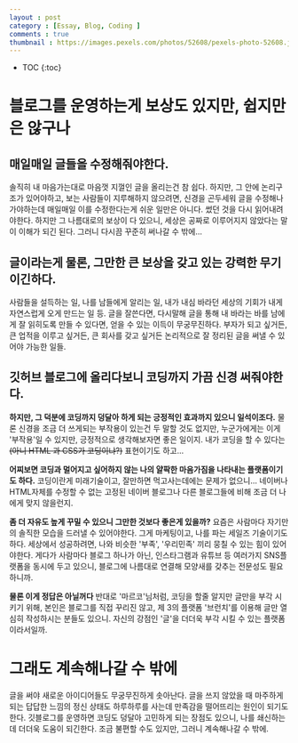 ```yaml
---
layout : post
category : [Essay, Blog, Coding ]
comments : true
thumbnail : https://images.pexels.com/photos/52608/pexels-photo-52608.jpeg?auto=compress&cs=tinysrgb&dpr=2&h=650&w=940 
---
```


* TOC
{:toc}

# 블로그를 운영하는게 보상도 있지만, 쉽지만은 않구나

## 매일매일 글들을 수정해줘야한다.
솔직히 내 마음가는대로 마음껏 지껄인 글을 올리는건 참 쉽다.
하지만, 그 안에 논리구조가 있어야하고, 보는 사람들이 지루해하지 않으려면, 신경을 곤두세워 글을 수정해나가야하는데
매일매일 이를 수정한다는게 쉬운 일만은 아니다.
썼던 것을 다시 읽어내려야한다.
하지만 그 나름대로의 보상이 다 있으니, 세상은 공짜로 이루어지지 않았다는 말이 이해가 되긴 된다.
그러니 다시끔 꾸준히 써나갈 수 밖에...

## 글이라는게 물론, 그만한 큰 보상을 갖고 있는 강력한 무기이긴하다.
사람들을 설득하는 일, 나를 남들에게 알리는 일, 내가 내심 바라던 세상의 기회가 내게 자연스럽게 오게 만드는 일 등. 글을 잘쓴다면, 다시말해 글을 통해 내 바라는 바를 남에게 잘 읽히도록 만들 수 있다면, 얻을 수 있는 이득이 무궁무진하다.
부자가 되고 싶거든, 큰 업적을 이루고 싶거든, 큰 회사를 갖고 싶거든 논리적으로 잘 정리된 글을 써낼 수 있어야 가능한 일들. 



## 깃허브 블로그에 올리다보니 코딩까지 가끔 신경 써줘야한다.

**하지만, 그 덕분에 코딩까지 덩달아 하게 되는 긍정적인 효과까지 있으니 일석이조다.**
물론 신경을 조금 더 쓰게되는 부작용이 있는건 두 말할 것도 없지만, 누군가에게는 이게 '부작용'일 수 있지만, 긍정적으로 생각해보자면 좋은 일이지.
내가 코딩을 할 수 있다는 ~~(아니 HTML 과 CSS가 코딩이냐?)~~ 표현이기도 하고...

**어찌보면 코딩과 멀어지고 싶어하지 않는 나의 얄팍한 마음가짐을 나타내는 플랫폼이기도 하다.**
코딩이란게 미래기술이고, 잘만하면 먹고사는데에는 문제가 없으니... 네이버나 HTML자체를 수정할 수 없는 고정된 네이버 블로그나 다른 블로그들에 비해 조금 더 나에게 맞지 않을런지.

**좀 더 자유도 높게 꾸밀 수 있으니 그만한 것보다 좋은게 있을까?**
요즘은 사람마다 자기만의 솔직한 모습을 드러낼 수 있어야한다. 그게 마케팅이고, 나를 파는 세일즈 기술이기도 하다. 세상에서 성공하려면, 나와 비슷한 '부족', '우리민족' 끼리 뭉칠 수 있는 힘이 있어야한다.
게다가 사람마다 블로그 하나가 아닌, 인스타그램과 유튜브 등 여러가지 SNS플랫폼을 동시에 두고 있으니, 블로그에 나름대로 연결해 모양새를 갖추는 전문성도 필요하니까.

**물론 이게 정답은 아닐꺼다**
반대로 '마르코'님처럼, 코딩을 할줄 알지만 글만을 부각 시키기 위해, 본인은 블로그를 직접 꾸리진 않고, 제 3의 플랫폼 '브런치'를 이용해 글만 열심히 작성하시는 분들도 있으니.
자신의 강점인 '글'을 더더욱 부각 시킬 수 있는 플랫폼이라서일까.


# 그래도 계속해나갈 수 밖에

글을 써야 새로운 아이디어들도 무궁무진하게 솟아난다.
글을 쓰지 않았을 때 마주하게 되는 답답한 느낌의 정신 상태도 하루하루를 사는데 만족감을 떨어뜨리는 원인이 되기도 한다.
깃블로그를 운영하면 코딩도 덩달아 고민하게 되는 장점도 있으니, 나를 쇄신하는데 더더욱 도움이 되긴한다. 조금 불편할 수도 있지만, 그러니 계속해나갈 수 밖에.